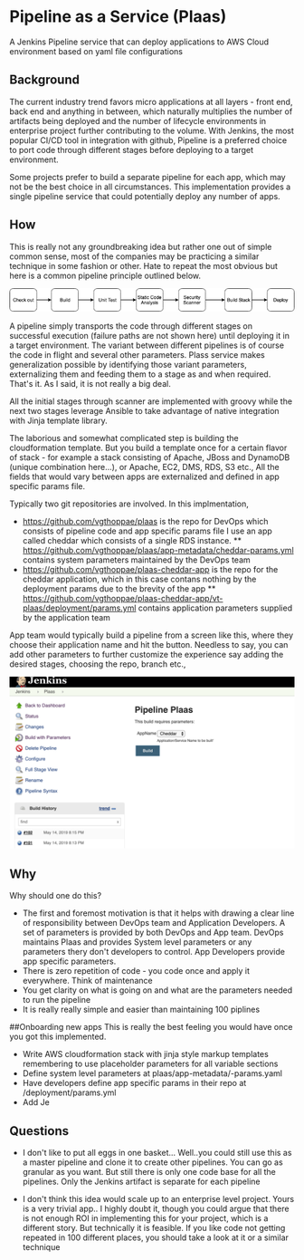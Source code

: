 # Pipeline as a Service (Plaas)
A Jenkins Pipeline service that can deploy applications to AWS Cloud environment based on yaml file configurations

## Background
The current industry trend favors micro applications at all layers - front end, back end and anything in between, which naturally multiplies the number of artifacts being deployed and the number of lifecycle environments in enterprise project further contributing to the volume. With Jenkins, the most popular CI/CD tool in integration with github, Pipeline is a preferred choice to port code through different stages before deploying to a target environment.

Some projects prefer to build a separate pipeline for each app, which may not be the best choice in all circumstances. This implementation provides a single pipeline service that could potentially deploy any number of apps.

## How
This is really not any groundbreaking idea but rather one out of simple common sense, most of the companies may be practicing a similar technique in some fashion or other. Hate to repeat the most obvious but here is a common pipeline principle outlined below.

![alt text](https://github.com/vgthoppae/plaas/blob/master/images/plaas-pipe.png "A pipeline template")

A pipeline simply transports the code through different stages on successful execution (failure paths are not shown here) until deploying it in a target environment. The variant between different pipelines is of course the code in flight and several other parameters. Plass service makes generalization possible by identifying those variant parameters, externalizing them and feeding them to a stage as and when required. That's it. As I said, it is not really a big deal.

All the initial stages through scanner are implemented with groovy while the next two stages leverage Ansible to take advantage of native integration with Jinja template library.

The laborious and somewhat complicated step is building the cloudformation template. But you build a template once for a certain flavor of stack - for example a stack consisting of Apache, JBoss and DynamoDB (unique combination here...), or Apache, EC2, DMS, RDS, S3 etc., All the fields that would vary between apps are externalized and defined in app specific params file.

Typically two git repositories are involved. In this implmentation,

* https://github.com/vgthoppae/plaas is the repo for DevOps which consists of pipeline code and app specific params file
I use an app called cheddar which consists of a single RDS instance.
** <https://github.com/vgthoppae/plaas/app-metadata/cheddar-params.yml> contains system parameters maintained by the DevOps team
* <https://github.com/vgthoppae/plaas-cheddar-app> is the repo for the cheddar application, which in this case contans nothing by the deployment params due to the brevity of the app
** <https://github.com/vgthoppae/plaas-cheddar-app/vt-plaas/deployment/params.yml> contains application parameters supplied by the application team

App team would typically build a pipeline from a screen like this, where they choose their application name and hit the button. Needless to say, you can add other parameters to further customize the experience say adding the desired stages, choosing the repo, branch etc.,

![alt text](https://github.com/vgthoppae/plaas/blob/master/images/plaas-buildjob.png "Developers experience")

## Why
Why should one do this? 
* The first and foremost motivation is that it helps with drawing a clear line of responsibility between DevOps team and Application Developers. A set of parameters is provided by both DevOps and App team. DevOps maintains Plaas and provides System level parameters or any parameters thery don't developers to control. App Developers provide app specific parameters.
* There is zero repetition of code - you code once and apply it everywhere. Think of maintenance
* You get clarity on what is going on and what are the parameters needed to run the pipeline
* It is really really simple and easier than maintaining 100 piplines 


##Onboarding new apps
This is really the best feeling you would have once you got this implemented.

* Write AWS cloudformation stack with jinja style markup templates remembering to use placeholder parameters for all variable sections
* Define system level parameters at plaas/app-metadata/<app name>-params.yaml
* Have developers define app specific params in their repo at <project root>/deployment/params.yml
* Add Je


## Questions

* I don't like to put all eggs in one basket...
Well..you could still use this as a master pipeline and clone it to create other pipelines. You can go as granular as you want. But still there is only one code base for all the pipelines. Only the Jenkins artifact is separate for each pipeline

* I don't think this idea would scale up to an enterprise level project. Yours is a very trivial app..
I highly doubt it, though you could argue that there is not enough ROI in implementing this for your project, which is a different story. But technically it is feasible. If you like code not getting repeated in 100 different places, you should take a look at it or a similar technique






